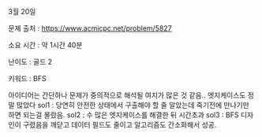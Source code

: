 3월 20일

문제 출처 : https://www.acmicpc.net/problem/5827

소요 시간 : 약 1시간 40분

난이도 : 골드 2

키워드 : BFS

아이디어는 간단하나 문제가 중의적으로 해석될 여지가 많은 것 같음.. 엣지케이스도 정말 많았다
sol1 : 당연히 안전한 상태에서 구출해야 할 줄 알았는데 죽기전에 만나기만 하면 되는걸 몰랐음.
sol2 : 수 많은 엣지케이스를 해결한 뒤 시간초과
sol3 : BFS 디자인이 구렸음을 깨닫고 데이터 필드도 줄이고 알고리즘도 간소화해서 성공.